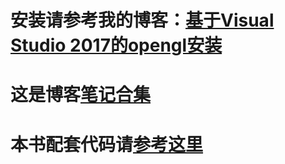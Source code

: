 
# 安装请参考我的博客：[基于Visual Studio 2017的opengl安装](https://blog.csdn.net/weixin_44848751/article/details/124830818?spm=1001.2014.3001.5501)
# 这是博客[笔记合集](https://blog.csdn.net/weixin_44848751/category_11825355.html)
# 本书配套代码请[参考这里]([https://blog.csdn.net/weixin_44848751/category_11825355.html](https://github.com/Doggerlas/OpenGL_Proj))
